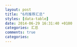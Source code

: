 ```yaml
---
layout: post
title: "6月推荐汇总"
styles: [data-table]
date: 2014-06-29 16:31:40 +0100
categories: 汇总
comments: true
categories: 
---
```

<!--more-->

<script src='https://raw.github.com/BetPick/betpick.data/master/result/r.js'></script>

<div id='divTable'></div>

<script type='text/javascript'> function loadScript(url, callback){ var head = document.getElementsByTagName('head')[0]; var script = document.createElement('script'); script.type = 'text/javascript'; script.src = url; script.onreadystatechange = callback; script.onload = callback; head.appendChild(script); } function randomString(length){ var chars = '0123456789ABCDEFGHIJKLMNOPQRSTUVWXTZabcdefghiklmnopqrstuvwxyz'.split(''); if (! length) { length = Math.floor(Math.random() * chars.length); } var str = ''; for (var i = 0; i < length; i++) { str += chars[Math.floor(Math.random() * chars.length)]; } return str; } var myPrettyCode = function(){ $(document).ready(function(){formatHtml('divTable');}); }; url='https://raw.github.com/BetPick/betpick.data/master/result/data.201406.js?v='+randomString(8); loadScript(url, myPrettyCode); </script>

